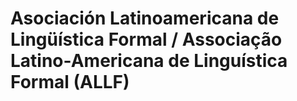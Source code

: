 # Asociación Latinoamericana de Lingüística Formal / Associação Latino-Americana de Linguística Formal (ALLF)
